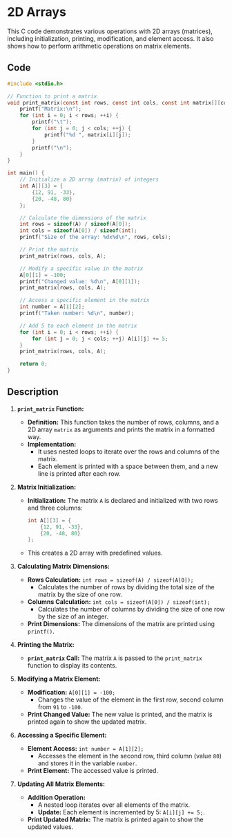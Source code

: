 # 2D Arrays
This C code demonstrates various operations with 2D arrays (matrices), including initialization, printing, modification, and element access. It also shows how to perform arithmetic operations on matrix elements.

## Code
```c
#include <stdio.h>

// Function to print a matrix
void print_matrix(const int rows, const int cols, const int matrix[][cols]) {
    printf("Matrix:\n");
    for (int i = 0; i < rows; ++i) {
        printf("\t");
        for (int j = 0; j < cols; ++j) {
            printf("%d ", matrix[i][j]);
        }
        printf("\n");
    }
}

int main() {
    // Initialize a 2D array (matrix) of integers
    int A[][3] = {
        {12, 91, -33},
        {20, -48, 80}
    };

    // Calculate the dimensions of the matrix
    int rows = sizeof(A) / sizeof(A[0]);
    int cols = sizeof(A[0]) / sizeof(int);
    printf("Size of the array: %dx%d\n", rows, cols);

    // Print the matrix
    print_matrix(rows, cols, A);

    // Modify a specific value in the matrix
    A[0][1] = -100;
    printf("Changed value: %d\n", A[0][1]);
    print_matrix(rows, cols, A);

    // Access a specific element in the matrix
    int number = A[1][2];
    printf("Taken number: %d\n", number);

    // Add 5 to each element in the matrix
    for (int i = 0; i < rows; ++i) {
        for (int j = 0; j < cols; ++j) A[i][j] += 5;
    }
    print_matrix(rows, cols, A);

    return 0;
}
```

## Description
1. **`print_matrix` Function:**
   - **Definition:** This function takes the number of rows, columns, and a 2D array `matrix` as arguments and prints the matrix in a formatted way.
   - **Implementation:** 
     - It uses nested loops to iterate over the rows and columns of the matrix.
     - Each element is printed with a space between them, and a new line is printed after each row.

2. **Matrix Initialization:**
   - **Initialization:** The matrix `A` is declared and initialized with two rows and three columns:
     ```c
     int A[][3] = {
         {12, 91, -33},
         {20, -48, 80}
     };
     ```
   - This creates a 2D array with predefined values.

3. **Calculating Matrix Dimensions:**
   - **Rows Calculation:** `int rows = sizeof(A) / sizeof(A[0]);`
     - Calculates the number of rows by dividing the total size of the matrix by the size of one row.
   - **Columns Calculation:** `int cols = sizeof(A[0]) / sizeof(int);`
     - Calculates the number of columns by dividing the size of one row by the size of an integer.
   - **Print Dimensions:** The dimensions of the matrix are printed using `printf()`.

4. **Printing the Matrix:**
   - **`print_matrix` Call:** The matrix `A` is passed to the `print_matrix` function to display its contents.

5. **Modifying a Matrix Element:**
   - **Modification:** `A[0][1] = -100;`
     - Changes the value of the element in the first row, second column from `91` to `-100`.
   - **Print Changed Value:** The new value is printed, and the matrix is printed again to show the updated matrix.

6. **Accessing a Specific Element:**
   - **Element Access:** `int number = A[1][2];`
     - Accesses the element in the second row, third column (value `80`) and stores it in the variable `number`.
   - **Print Element:** The accessed value is printed.

7. **Updating All Matrix Elements:**
   - **Addition Operation:**
     - A nested loop iterates over all elements of the matrix.
     - **Update:** Each element is incremented by 5: `A[i][j] += 5;`.
   - **Print Updated Matrix:** The matrix is printed again to show the updated values.
